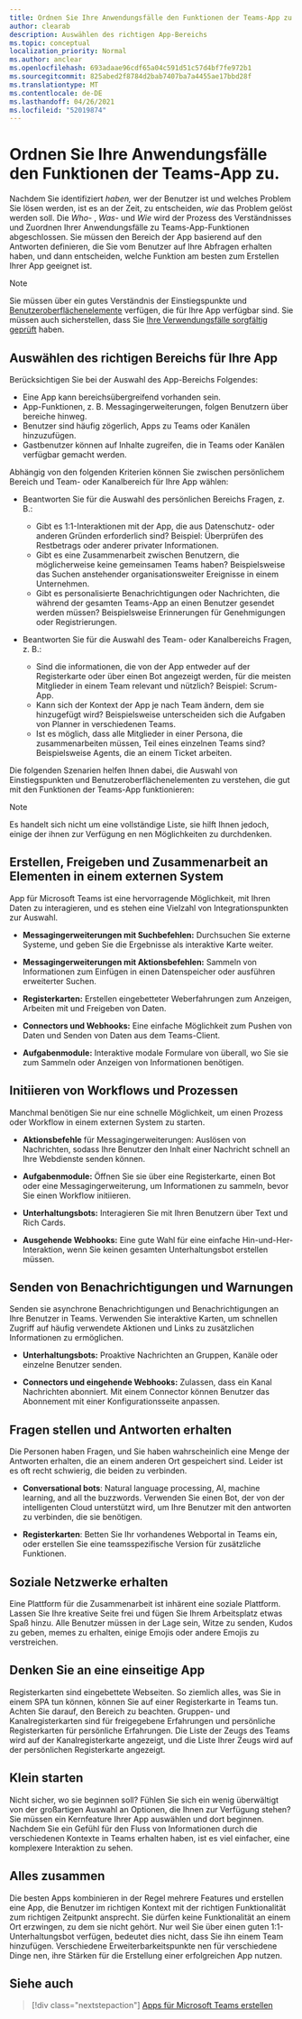 ```yaml
---
title: Ordnen Sie Ihre Anwendungsfälle den Funktionen der Teams-App zu.
author: clearab
description: Auswählen des richtigen App-Bereichs
ms.topic: conceptual
localization_priority: Normal
ms.author: anclear
ms.openlocfilehash: 693adaae96cdf65a04c591d51c57d4bf7fe972b1
ms.sourcegitcommit: 825abed2f8784d2bab7407ba7a4455ae17bbd28f
ms.translationtype: MT
ms.contentlocale: de-DE
ms.lasthandoff: 04/26/2021
ms.locfileid: "52019874"
---
```

# <a name="map-your-use-cases-to-teams-app-capabilities"></a>Ordnen Sie Ihre Anwendungsfälle den Funktionen der Teams-App zu.

Nachdem Sie identifiziert *haben,*  wer der Benutzer ist und welches Problem Sie lösen werden, ist es an der Zeit, zu entscheiden, *wie* das Problem gelöst werden soll. Die *Who*- , *Was*- und *Wie* wird der Prozess des Verständnisses und Zuordnen Ihrer Anwendungsfälle zu Teams-App-Funktionen abgeschlossen. Sie müssen den Bereich der App basierend auf den Antworten definieren, die Sie vom Benutzer auf Ihre Abfragen erhalten haben, und dann entscheiden, welche Funktion am besten zum Erstellen Ihrer App geeignet ist.

> [!NOTE]
> Sie müssen über ein gutes Verständnis der Einstiegspunkte und [Benutzeroberflächenelemente](../../concepts/extensibility-points.md) verfügen, die für Ihre App verfügbar sind. Sie müssen auch sicherstellen, dass Sie [Ihre Verwendungsfälle sorgfältig geprüft](../../concepts/design/understand-use-cases.md) haben.

## <a name="choose-the-correct-scope-for-your-app"></a>Auswählen des richtigen Bereichs für Ihre App

Berücksichtigen Sie bei der Auswahl des App-Bereichs Folgendes:

* Eine App kann bereichsübergreifend vorhanden sein.
* App-Funktionen, z. B. Messagingerweiterungen, folgen Benutzern über bereiche hinweg.
* Benutzer sind häufig zögerlich, Apps zu Teams oder Kanälen hinzuzufügen.
* Gastbenutzer können auf Inhalte zugreifen, die in Teams oder Kanälen verfügbar gemacht werden.

Abhängig von den folgenden Kriterien können Sie zwischen persönlichem Bereich und Team- oder Kanalbereich für Ihre App wählen:

* Beantworten Sie für die Auswahl des persönlichen Bereichs Fragen, z. B.:
  * Gibt es 1:1-Interaktionen mit der App, die aus Datenschutz- oder anderen Gründen erforderlich sind? Beispiel: Überprüfen des Restbetrags oder anderer privater Informationen.
  * Gibt es eine Zusammenarbeit zwischen Benutzern, die möglicherweise keine gemeinsamen Teams haben? Beispielsweise das Suchen anstehender organisationsweiter Ereignisse in einem Unternehmen.
  * Gibt es personalisierte Benachrichtigungen oder Nachrichten, die während der gesamten Teams-App an einen Benutzer gesendet werden müssen? Beispielsweise Erinnerungen für Genehmigungen oder Registrierungen.

* Beantworten Sie für die Auswahl des Team- oder Kanalbereichs Fragen, z. B.: 
  * Sind die informationen, die von der App entweder auf der Registerkarte oder über einen Bot angezeigt werden, für die meisten Mitglieder in einem Team relevant und nützlich? Beispiel: Scrum-App.
  * Kann sich der Kontext der App je nach Team ändern, dem sie hinzugefügt wird? Beispielsweise unterscheiden sich die Aufgaben von Planner in verschiedenen Teams. 
  * Ist es möglich, dass alle Mitglieder in einer Persona, die zusammenarbeiten müssen, Teil eines einzelnen Teams sind? Beispielsweise Agents, die an einem Ticket arbeiten.

Die folgenden Szenarien helfen Ihnen dabei, die Auswahl von Einstiegspunkten und Benutzeroberflächenelementen zu verstehen, die gut mit den Funktionen der Teams-App funktionieren:

> [!NOTE]
> Es handelt sich nicht um eine vollständige Liste, sie hilft Ihnen jedoch, einige der ihnen zur Verfügung en nen Möglichkeiten zu durchdenken.

## <a name="create-share-and-collaborate-on-items-in-an-external-system"></a>Erstellen, Freigeben und Zusammenarbeit an Elementen in einem externen System

App für Microsoft Teams ist eine hervorragende Möglichkeit, mit Ihren Daten zu interagieren, und es stehen eine Vielzahl von Integrationspunkten zur Auswahl.

* **Messagingerweiterungen mit Suchbefehlen:** Durchsuchen Sie externe Systeme, und geben Sie die Ergebnisse als interaktive Karte weiter.

* **Messagingerweiterungen mit Aktionsbefehlen:** Sammeln von Informationen zum Einfügen in einen Datenspeicher oder ausführen erweiterter Suchen.

* **Registerkarten:** Erstellen eingebetteter Weberfahrungen zum Anzeigen, Arbeiten mit und Freigeben von Daten.

* **Connectors und Webhooks:** Eine einfache Möglichkeit zum Pushen von Daten und Senden von Daten aus dem Teams-Client.

* **Aufgabenmodule:** Interaktive modale Formulare von überall, wo Sie sie zum Sammeln oder Anzeigen von Informationen benötigen.

## <a name="initiate-workflows-and-processes"></a>Initiieren von Workflows und Prozessen

Manchmal benötigen Sie nur eine schnelle Möglichkeit, um einen Prozess oder Workflow in einem externen System zu starten.

* **Aktionsbefehle** für Messagingerweiterungen: Auslösen von Nachrichten, sodass Ihre Benutzer den Inhalt einer Nachricht schnell an Ihre Webdienste senden können.

* **Aufgabenmodule:** Öffnen Sie sie über eine Registerkarte, einen Bot oder eine Messagingerweiterung, um Informationen zu sammeln, bevor Sie einen Workflow initiieren.

* **Unterhaltungsbots:** Interagieren Sie mit Ihren Benutzern über Text und Rich Cards.

* **Ausgehende Webhooks:** Eine gute Wahl für eine einfache Hin-und-Her-Interaktion, wenn Sie keinen gesamten Unterhaltungsbot erstellen müssen.

## <a name="send-notifications-and-alerts"></a>Senden von Benachrichtigungen und Warnungen

Senden sie asynchrone Benachrichtigungen und Benachrichtigungen an Ihre Benutzer in Teams. Verwenden Sie interaktive Karten, um schnellen Zugriff auf häufig verwendete Aktionen und Links zu zusätzlichen Informationen zu ermöglichen.

* **Unterhaltungsbots:** Proaktive Nachrichten an Gruppen, Kanäle oder einzelne Benutzer senden.

* **Connectors und eingehende Webhooks:** Zulassen, dass ein Kanal Nachrichten abonniert. Mit einem Connector können Benutzer das Abonnement mit einer Konfigurationsseite anpassen.

## <a name="ask-questions-and-get-answers"></a>Fragen stellen und Antworten erhalten

Die Personen haben Fragen, und Sie haben wahrscheinlich eine Menge der Antworten erhalten, die an einem anderen Ort gespeichert sind. Leider ist es oft recht schwierig, die beiden zu verbinden.

* **Conversational bots**: Natural language processing, AI, machine learning, and all the buzzwords. Verwenden Sie einen Bot, der von der intelligenten Cloud unterstützt wird, um Ihre Benutzer mit den antworten zu verbinden, die sie benötigen.

* **Registerkarten**: Betten Sie Ihr vorhandenes Webportal in Teams ein, oder erstellen Sie eine teamsspezifische Version für zusätzliche Funktionen.

## <a name="get-social"></a>Soziale Netzwerke erhalten

Eine Plattform für die Zusammenarbeit ist inhärent eine soziale Plattform. Lassen Sie Ihre kreative Seite frei und fügen Sie Ihrem Arbeitsplatz etwas Spaß hinzu. Alle Benutzer müssen in der Lage sein, Witze zu senden, Kudos zu geben, memes zu erhalten, einige Emojis oder andere Emojis zu verstreichen.

## <a name="think-in-terms-of-a-single-page-app"></a>Denken Sie an eine einseitige App

Registerkarten sind eingebettete Webseiten. So ziemlich alles, was Sie in einem SPA tun können, können Sie auf einer Registerkarte in Teams tun. Achten Sie darauf, den Bereich zu beachten. Gruppen- und Kanalregisterkarten sind für freigegebene Erfahrungen und persönliche Registerkarten für persönliche Erfahrungen. Die Liste der Zeugs des Teams wird auf der Kanalregisterkarte angezeigt, und die Liste Ihrer Zeugs wird auf der persönlichen Registerkarte angezeigt.

## <a name="start-small"></a>Klein starten

Nicht sicher, wo sie beginnen soll? Fühlen Sie sich ein wenig überwältigt von der großartigen Auswahl an Optionen, die Ihnen zur Verfügung stehen? Sie müssen ein Kernfeature Ihrer App auswählen und dort beginnen. Nachdem Sie ein Gefühl für den Fluss von Informationen durch die verschiedenen Kontexte in Teams erhalten haben, ist es viel einfacher, eine komplexere Interaktion zu sehen.

## <a name="put-it-all-together"></a>Alles zusammen

Die besten Apps kombinieren in der Regel mehrere Features und erstellen eine App, die Benutzer im richtigen Kontext mit der richtigen Funktionalität zum richtigen Zeitpunkt ansprecht. Sie dürfen keine Funktionalität an einem Ort erzwingen, zu dem sie nicht gehört. Nur weil Sie über einen guten 1:1-Unterhaltungsbot verfügen, bedeutet dies nicht, dass Sie ihn einem Team hinzufügen. Verschiedene Erweiterbarkeitspunkte nen für verschiedene Dinge nen, ihre Stärken für die Erstellung einer erfolgreichen App nutzen.

## <a name="see-also"></a>Siehe auch

> [!div class="nextstepaction"]
> [Apps für Microsoft Teams erstellen](../../overview.md)
 

